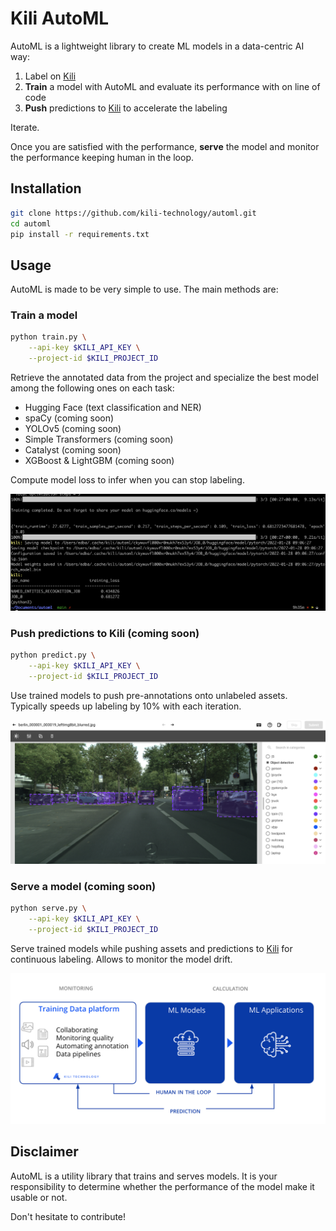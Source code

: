 # Kili AutoML

AutoML is a lightweight library to create ML models in a data-centric AI way:

1. Label on [Kili](https://www.kili-technology.com)
2. **Train** a model with AutoML and evaluate its performance with on line of code
3. **Push** predictions to [Kili](https://www.kili-technology.com) to accelerate the labeling

Iterate.

Once you are satisfied with the performance, **serve** the model and monitor the performance keeping human in the loop.

## Installation

```bash
git clone https://github.com/kili-technology/automl.git
cd automl
pip install -r requirements.txt
```

## Usage

AutoML is made to be very simple to use. The main methods are:

### Train a model

```bash
python train.py \
    --api-key $KILI_API_KEY \
    --project-id $KILI_PROJECT_ID
```

Retrieve the annotated data from the project and specialize the best model among the following ones on each task:

- Hugging Face (text classification and NER)
- spaCy (coming soon)
- YOLOv5 (coming soon)
- Simple Transformers (coming soon)
- Catalyst (coming soon)
- XGBoost & LightGBM (coming soon)

Compute model loss to infer when you can stop labeling.

![Train a model](./images/train.png)

### Push predictions to Kili (coming soon)

```bash
python predict.py \
    --api-key $KILI_API_KEY \
    --project-id $KILI_PROJECT_ID
```

Use trained models to push pre-annotations onto unlabeled assets. Typically speeds up labeling by 10% with each iteration.

![Predict a model](./images/predict.png)

### Serve a model (coming soon)

```bash
python serve.py \
    --api-key $KILI_API_KEY \
    --project-id $KILI_PROJECT_ID
```

Serve trained models while pushing assets and predictions to [Kili](https://www.kili-technology.com) for continuous labeling. Allows to monitor the model drift.

![Serve a model](./images/serve.png)

## Disclaimer

AutoML is a utility library that trains and serves models. It is your responsibility to determine whether the performance of the model make it usable or not.

Don't hesitate to contribute!
